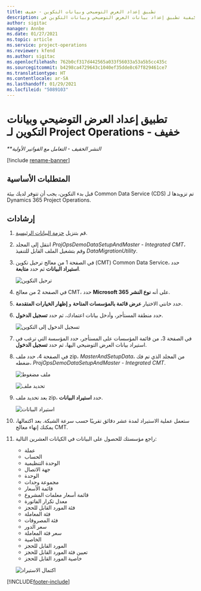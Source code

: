 ```yaml
---
title: تطبيق إعداد العرض التوضيحي وبيانات التكوين - خفيف
description: يقدم هذا الموضوع معلومات حول كيفية تطبيق إعداد بيانات العرض التوضيحي وبيانات التكوين في Project Operations.
author: sigitac
manager: Annbe
ms.date: 01/27/2021
ms.topic: article
ms.service: project-operations
ms.reviewer: kfend
ms.author: sigitac
ms.openlocfilehash: 762b0cf317d442565a033f56033a53a5b5cc435c
ms.sourcegitcommit: b4298ca4729643c1040ef35dde8c67f829461ce7
ms.translationtype: HT
ms.contentlocale: ar-SA
ms.lasthandoff: 01/29/2021
ms.locfileid: "5089103"
---
```

# <a name="apply-demo-setup-and-configuration-data-for-project-operations---lite"></a>تطبيق إعداد العرض التوضيحي وبيانات التكوين لـ Project Operations - خفيف 

_**النشر الخفيف - التعامل مع الفواتير الأولية_

[!include [rename-banner](~/includes/cc-data-platform-banner.md)]

## <a name="prerequisites"></a>المتطلبات الأساسية

قبل بدء التكوين، يجب أن تتوفر لديك بيئة Common Data Service (CDS) تم تزويدها لـ Dynamics 365 Project Operations.


## <a name="instructions"></a>إرشادات

1. قم بتنزيل [حزمة البيانات الرئيسية](https://download.microsoft.com/download/3/4/1/341bf279-a64f-4baa-af31-ce624859b518/ProjOpsSampleSetupData%20-%20CE%20only%20CMT.zip). 
2. انتقل إلى المجلد *ProjOpsDemoDataSetupAndMaster - Integrated CMT*، وقم بتشغيل الملف القابل للتنفيذ *DataMigrationUtility*.
3. في الصفحة 1 من معالج ترحيل تكوين (CMT) Common Data Service، حدد **استيراد البيانات** ثم حدد **متابعة**.

    ![ترحيل التكوين](./media/1ConfigurationMigration.png)

4. في الصفحة 2 من معالج CMT، حدد **Microsoft 365** على أنه **نوع النشر**.
5. حدد خانتي الاختيار **عرض قائمة بالمؤسسات المتاحة** و **إظهار الخيارات المتقدمة**‬.
6. حدد منطقة المستأجر، وأدخل بيانات اعتمادك، ثم حدد **تسجيل الدخول**.

   ![تسجيل الدخول إلى التكوين](./media/2ConfigurationSignin.png)

7. في الصفحة 3، من قائمة المؤسسات على المستأجر، حدد المؤسسة التي ترغب في استيراد بيانات العرض التوضيحي اليها، ثم حدد **تسجيل الدخول**.
8. في الصفحة 4، حدد ملف zip، *MasterAndSetupData*، من المجلد الذي تم فك ضغطه، *ProjOpsDemoDataSetupAndMaster - Integrated CMT*.

   ![ملف مضغوط](./media/3ZipFile.png)

   ![تحديد ملف](./media/4SelectAFile.png)

9. بعد تحديد ملف zip، حدد **استيراد البيانات**.

   ![استيراد البيانات](./media/5ImportData.png)

10. ستعمل عملية الاستيراد لمدة عشر دقائق تقريبًا حسب سرعة الشبكة. بعد اكتمالها، يمكنك إنهاء معالج CMT. 
11. راجع مؤسستك للحصول على البيانات في الكيانات العشرين التالية:

    -   عملة
    -   الحساب
    -   الوحدة التنظيمية
    -   ‏‫جهة الاتصال‬
    -   الوحدة
    -   مجموعة وحدات
    -   قائمة الأسعار
    -   قائمة أسعار معلمات المشروع 
    -   معدل تكرار الفاتورة
    -   فئة المورد القابل للحجز
    -   فئة المعاملة
    -   فئة المصروفات
    -   سعر الدور
    -   سعر فئة المعاملة
    -   ‏‫الخاصية‬
    -   المورد القابل للحجز
    -   تعيين فئة المورد القابل للحجز
    -   خاصية المورد القابل للحجز

    ![اكتمال الاستيراد](./media/6CompleteImport.png)


[!INCLUDE[footer-include](../includes/footer-banner.md)]